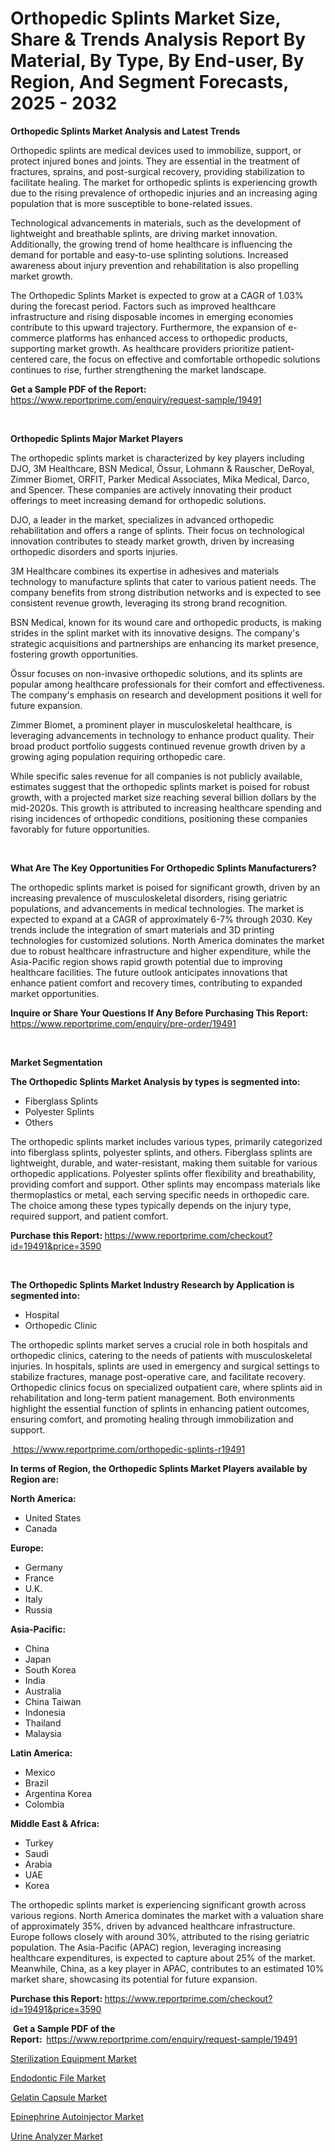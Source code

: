 <p><h1>Orthopedic Splints Market Size, Share & Trends Analysis Report By Material, By Type, By End-user, By Region, And Segment Forecasts, 2025 - 2032</h1></p><p><strong>Orthopedic Splints Market Analysis and Latest Trends</strong></p>
<p><p>Orthopedic splints are medical devices used to immobilize, support, or protect injured bones and joints. They are essential in the treatment of fractures, sprains, and post-surgical recovery, providing stabilization to facilitate healing. The market for orthopedic splints is experiencing growth due to the rising prevalence of orthopedic injuries and an increasing aging population that is more susceptible to bone-related issues.</p><p>Technological advancements in materials, such as the development of lightweight and breathable splints, are driving market innovation. Additionally, the growing trend of home healthcare is influencing the demand for portable and easy-to-use splinting solutions. Increased awareness about injury prevention and rehabilitation is also propelling market growth.</p><p>The Orthopedic Splints Market is expected to grow at a CAGR of 1.03% during the forecast period. Factors such as improved healthcare infrastructure and rising disposable incomes in emerging economies contribute to this upward trajectory. Furthermore, the expansion of e-commerce platforms has enhanced access to orthopedic products, supporting market growth. As healthcare providers prioritize patient-centered care, the focus on effective and comfortable orthopedic solutions continues to rise, further strengthening the market landscape.</p></p>
<p><strong>Get a Sample PDF of the Report:&nbsp;</strong> <a href="https://www.reportprime.com/enquiry/request-sample/19491?utm_campaign=1837&utm_medium=2&utm_source=Github&utm_content=ia&utm_term=19032025&utm_id=orthopedic-splints">https://www.reportprime.com/enquiry/request-sample/19491</a></p>
<p>&nbsp;</p>
<p><strong>Orthopedic Splints Major Market Players</strong></p>
<p><p>The orthopedic splints market is characterized by key players including DJO, 3M Healthcare, BSN Medical, Össur, Lohmann & Rauscher, DeRoyal, Zimmer Biomet, ORFIT, Parker Medical Associates, Mika Medical, Darco, and Spencer. These companies are actively innovating their product offerings to meet increasing demand for orthopedic solutions.</p><p>DJO, a leader in the market, specializes in advanced orthopedic rehabilitation and offers a range of splints. Their focus on technological innovation contributes to steady market growth, driven by increasing orthopedic disorders and sports injuries.</p><p>3M Healthcare combines its expertise in adhesives and materials technology to manufacture splints that cater to various patient needs. The company benefits from strong distribution networks and is expected to see consistent revenue growth, leveraging its strong brand recognition.</p><p>BSN Medical, known for its wound care and orthopedic products, is making strides in the splint market with its innovative designs. The company's strategic acquisitions and partnerships are enhancing its market presence, fostering growth opportunities.</p><p>Össur focuses on non-invasive orthopedic solutions, and its splints are popular among healthcare professionals for their comfort and effectiveness. The company's emphasis on research and development positions it well for future expansion.</p><p>Zimmer Biomet, a prominent player in musculoskeletal healthcare, is leveraging advancements in technology to enhance product quality. Their broad product portfolio suggests continued revenue growth driven by a growing aging population requiring orthopedic care.</p><p>While specific sales revenue for all companies is not publicly available, estimates suggest that the orthopedic splints market is poised for robust growth, with a projected market size reaching several billion dollars by the mid-2020s. This growth is attributed to increasing healthcare spending and rising incidences of orthopedic conditions, positioning these companies favorably for future opportunities.</p></p>
<p>&nbsp;</p>
<p><strong>What Are The Key Opportunities For Orthopedic Splints Manufacturers?</strong></p>
<p><p>The orthopedic splints market is poised for significant growth, driven by an increasing prevalence of musculoskeletal disorders, rising geriatric populations, and advancements in medical technologies. The market is expected to expand at a CAGR of approximately 6-7% through 2030. Key trends include the integration of smart materials and 3D printing technologies for customized solutions. North America dominates the market due to robust healthcare infrastructure and higher expenditure, while the Asia-Pacific region shows rapid growth potential due to improving healthcare facilities. The future outlook anticipates innovations that enhance patient comfort and recovery times, contributing to expanded market opportunities.</p></p>
<p><strong>Inquire or Share Your Questions If Any Before Purchasing This Report:</strong> <a href="https://www.reportprime.com/enquiry/pre-order/19491?utm_campaign=1837&utm_medium=2&utm_source=Github&utm_content=ia&utm_term=19032025&utm_id=orthopedic-splints">https://www.reportprime.com/enquiry/pre-order/19491</a></p>
<p>&nbsp;</p>
<p><strong>Market Segmentation</strong></p>
<p><strong>The Orthopedic Splints Market Analysis by types is segmented into:</strong></p>
<p><ul><li>Fiberglass Splints</li><li>Polyester Splints</li><li>Others</li></ul></p>
<p><p>The orthopedic splints market includes various types, primarily categorized into fiberglass splints, polyester splints, and others. Fiberglass splints are lightweight, durable, and water-resistant, making them suitable for various orthopedic applications. Polyester splints offer flexibility and breathability, providing comfort and support. Other splints may encompass materials like thermoplastics or metal, each serving specific needs in orthopedic care. The choice among these types typically depends on the injury type, required support, and patient comfort.</p></p>
<p><strong>Purchase this Report:&nbsp;</strong><a href="https://www.reportprime.com/checkout?id=19491&price=3590&utm_campaign=1837&utm_medium=2&utm_source=Github&utm_content=ia&utm_term=19032025&utm_id=orthopedic-splints">https://www.reportprime.com/checkout?id=19491&price=3590</a></p>
<p>&nbsp;</p>
<p><strong>The Orthopedic Splints Market Industry Research by Application is segmented into:</strong></p>
<p><ul><li>Hospital</li><li>Orthopedic Clinic</li></ul></p>
<p><p>The orthopedic splints market serves a crucial role in both hospitals and orthopedic clinics, catering to the needs of patients with musculoskeletal injuries. In hospitals, splints are used in emergency and surgical settings to stabilize fractures, manage post-operative care, and facilitate recovery. Orthopedic clinics focus on specialized outpatient care, where splints aid in rehabilitation and long-term patient management. Both environments highlight the essential function of splints in enhancing patient outcomes, ensuring comfort, and promoting healing through immobilization and support.</p></p>
<p><a href="https://www.reportprime.com/orthopedic-splints-r19491?utm_campaign=1837&utm_medium=2&utm_source=Github&utm_content=ia&utm_term=19032025&utm_id=orthopedic-splints">&nbsp;https://www.reportprime.com/orthopedic-splints-r19491</a></p>
<p><strong>In terms of Region, the Orthopedic Splints Market Players available by Region are:</strong></p>
<p>
    <p> <strong> North America: </strong>
        <ul>
            <li>United States</li>
            <li>Canada</li>
        </ul>
        </p> 
    <p> <strong> Europe: </strong>
        <ul>
            <li>Germany</li>
            <li>France</li>
            <li>U.K.</li>
            <li>Italy</li>
            <li>Russia</li>
        </ul>
        </p> 
    <p> <strong> Asia-Pacific: </strong>
        <ul>
            <li>China</li>
            <li>Japan</li>
            <li>South Korea</li>
            <li>India</li>
            <li>Australia</li>
            <li>China Taiwan</li>
            <li>Indonesia</li>
            <li>Thailand</li>
            <li>Malaysia</li>
        </ul>
        </p> 
    <p> <strong> Latin America: </strong>
        <ul>
            <li>Mexico</li>
            <li>Brazil</li>
            <li>Argentina Korea</li>
            <li>Colombia</li>
        </ul>
        </p> 
    <p> <strong> Middle East & Africa: </strong>
        <ul>
            <li>Turkey</li>
            <li>Saudi</li>
            <li>Arabia</li>
            <li>UAE</li>
            <li>Korea</li>
        </ul>
    </p>
    </p>
<p><p>The orthopedic splints market is experiencing significant growth across various regions. North America dominates the market with a valuation share of approximately 35%, driven by advanced healthcare infrastructure. Europe follows closely with around 30%, attributed to the rising geriatric population. The Asia-Pacific (APAC) region, leveraging increasing healthcare expenditures, is expected to capture about 25% of the market. Meanwhile, China, as a key player in APAC, contributes to an estimated 10% market share, showcasing its potential for future expansion.</p></p>
<p><strong>Purchase this Report: </strong><a href="https://www.reportprime.com/checkout?id=19491&price=3590&utm_campaign=1837&utm_medium=2&utm_source=Github&utm_content=ia&utm_term=19032025&utm_id=orthopedic-splints">https://www.reportprime.com/checkout?id=19491&price=3590</a></p>
<p>&nbsp;<strong>Get a Sample PDF of the Report:&nbsp;&nbsp;</strong><a href="https://www.reportprime.com/enquiry/request-sample/19491?utm_campaign=1837&utm_medium=2&utm_source=Github&utm_content=ia&utm_term=19032025&utm_id=orthopedic-splints">https://www.reportprime.com/enquiry/request-sample/19491</a></p>
<p><strong></strong></p>
<p><p><a href="https://github.com/AshikRahman991/Market-Research-Report-List-2/blob/main/sterilization-equipment-market.md?utm_campaign=1837&utm_medium=2&utm_source=Github&utm_content=ia&utm_term=19032025&utm_id=orthopedic-splints">Sterilization Equipment Market</a></p><p><a href="https://github.com/jaquelynhasenaue8/Market-Research-Report-List-1/blob/main/endodontic-file-market.md?utm_campaign=1837&utm_medium=2&utm_source=Github&utm_content=ia&utm_term=19032025&utm_id=orthopedic-splints">Endodontic File Market</a></p><p><a href="https://github.com/HobertDavis43/Market-Research-Report-List-2/blob/main/gelatin-capsule-market.md?utm_campaign=1837&utm_medium=2&utm_source=Github&utm_content=ia&utm_term=19032025&utm_id=orthopedic-splints">Gelatin Capsule Market</a></p><p><a href="https://github.com/arvelm4nthig/Market-Research-Report-List-1/blob/main/epinephrine-autoinjector-market.md?utm_campaign=1837&utm_medium=2&utm_source=Github&utm_content=ia&utm_term=19032025&utm_id=orthopedic-splints">Epinephrine Autoinjector Market</a></p><p><a href="https://github.com/AlisaRowe24/Market-Research-Report-List-2/blob/main/urine-analyzer-market.md?utm_campaign=1837&utm_medium=2&utm_source=Github&utm_content=ia&utm_term=19032025&utm_id=orthopedic-splints">Urine Analyzer Market</a></p></p>